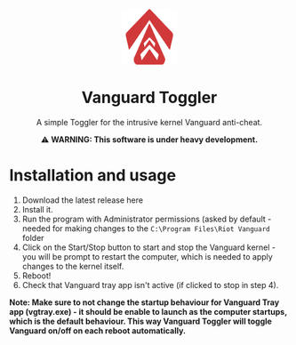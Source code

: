 <div align="center">
  <img width="100" height="100" src="./public/vanguard-toggler.png">

  # Vanguard Toggler

  A simple Toggler for the intrusive kernel Vanguard anti-cheat.

  :warning: **WARNING: This software is under heavy development.**

</div>

<!-- # Screenshots

![alt text](Isolated.png "Title") -->

# Installation and usage

1. Download the latest release here
2. Install it.
3. Run the program with Administrator permissions (asked by default - needed for making changes to the `C:\Program Files\Riot Vanguard` folder
4. Click on the Start/Stop button to start and stop the Vanguard kernel - you will be prompt to restart the computer, which is needed to apply changes to the kernel itself.
5. Reboot!
6. Check that Vanguard tray app isn't active (if clicked to stop in step 4).

**Note: Make sure to not change the startup behaviour for Vanguard Tray app (vgtray.exe) - it should be enable to launch as the computer startups, which is the default behaviour. This way Vanguard Toggler will toggle Vanguard on/off on each reboot automatically.**

<!-- # License
This project was developed under license XXX. You can check more information here. -->
